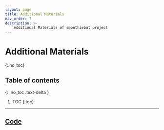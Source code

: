 ```yaml
---
layout: page
title: Additional Materials
nav_order: 7
description: >-
    Additional Materials of smoothiebot project
---
```


# Additional Materials
{:.no_toc}

## Table of contents
{: .no_toc .text-delta }

1. TOC
{:toc}

---

## [Code](https://github.com/brentsienko/SmoothieBot/tree/master/code/smoothie/src)

